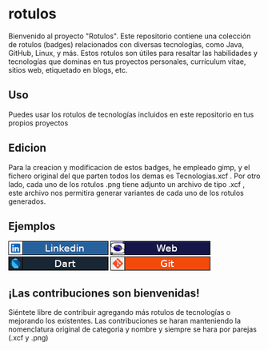# rotulos

Bienvenido al proyecto "Rotulos". Este repositorio contiene una colección de rotulos (badges) relacionados con diversas 
tecnologías, como Java, GitHub, Linux, y más. Estos rotulos son útiles para resaltar las habilidades y tecnologías que 
dominas en tus proyectos personales, currículum vitae, sitios web, etiquetado en blogs, etc.

## Uso

Puedes usar los rotulos de tecnologías incluidos en este repositorio en tus propios proyectos

## Edicion

Para la creacion y modificacion de estos badges, he empleado gimp, y el fichero original del que parten todos los demas es Tecnologias.xcf . Por otro lado, cada uno de los rotulos .png tiene adjunto un archivo de tipo .xcf , este archivo nos permitira generar variantes de cada uno de los rotulos generados.

## Ejemplos

<img src="https://github.com/elarreglador/rotulos/blob/main/Redes%20LinkedIn.png" />
<img src="https://github.com/elarreglador/rotulos/blob/main/Redes%20Web.png" />
<img src="https://github.com/elarreglador/rotulos/blob/main/Tecnologias%20Dart.png" />
<img src="https://github.com/elarreglador/rotulos/blob/main/Tecnologias%20Git.png" />



## ¡Las contribuciones son bienvenidas!

Siéntete libre de contribuir agregando más rotulos de tecnologías o mejorando los existentes. 
Las contribuciones se haran manteniendo la nomenclatura original de categoria y nombre y siempre se hara por parejas (.xcf y .png) 
